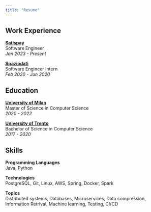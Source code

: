 ```yaml
---
title: "Resume"
---
```



## Work Experience

**[Satispay](https://www.satispay.com/)** \
Software Engineer \
*Jan 2023 - Present*

**[Spaziodati](https://www.spaziodati.eu/)** \
Software Engineer Intern \
*Feb 2020 - Jun 2020*


## Education

**[University of Milan](https://www.unimi.it/)** \
Master of Science in Computer Science \
*2020 - 2022*

**[University of Trento](https://www.unitn.it/)** \
Bachelor of Science in Computer Science \
*2017 - 2020*


## Skills

**Programming Languages** \
Java, Python

**Technologies** \
PostgreSQL, Git, Linux, AWS, Spring, Docker, Spark

**Topics** \
Distributed systems, Databases, Microservices, Data compression, Information Retrival, Machine learning, Testing, CI/CD